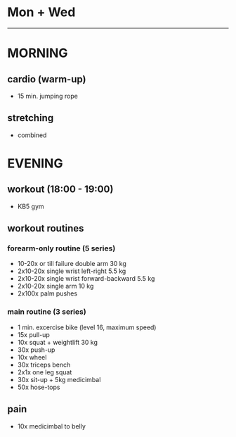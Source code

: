 # Mon + Wed
---
# MORNING
## cardio (warm-up)
* 15 min. jumping rope
## stretching
* combined
# EVENING
## workout (18:00 - 19:00)
* KB5 gym
## workout routines
### forearm-only routine (5 series)
- 10-20x or till failure double arm 30 kg
- 2x10-20x single wrist left-right 5.5 kg
- 2x10-20x single wrist forward-backward 5.5 kg
- 2x10-20x single arm 10 kg
- 2x100x palm pushes
### main routine (3 series)
* 1 min. excercise bike (level 16, maximum speed)
* 15x pull-up
* 10x squat + weightlift 30 kg
* 30x push-up
* 10x wheel
* 30x triceps bench
* 2x1x one leg squat
* 30x sit-up + 5kg medicimbal
* 50x hose-tops
## pain
- 10x medicimbal to belly
